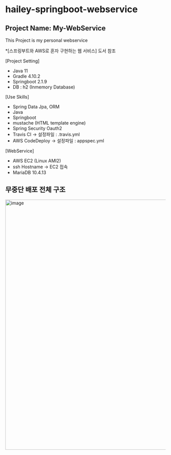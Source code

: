 # hailey-springboot-webservice
## Project Name: My-WebService
This Project is my personal webservice

*[스프링부트와 AWS로 혼자 구현하는 웹 서비스] 도서 참조

[Project Setting]
- Java 11 
- Gradle 4.10.2
- Springboot 2.1.9
- DB : h2 (Inmemory Database)

[Use Skills]

- Spring Data Jpa, ORM
- Java
- Springboot
- mustache (HTML template engine)
- Spring Security Oauth2
- Travis CI ->  설정파일 : .travis.yml
- AWS CodeDeploy -> 설정파일 : appspec.yml

[WebService]

- AWS EC2 (Linux AMI2)
- ssh Hostname -> EC2 접속
- MariaDB 10.4.13


## 무중단 배포 전체 구조
<img width="787" alt="image" src="https://user-images.githubusercontent.com/26623530/118348442-4fdb9300-b585-11eb-9729-dabe5e1aca16.png">
